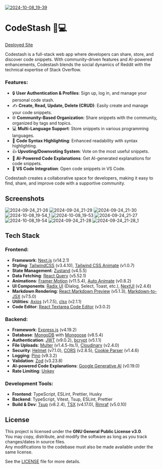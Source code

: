 <a href="https://codestash.baghel.dev" target="_blank">![2024-10-08_19-39](https://github.com/user-attachments/assets/1d4cc0f8-091f-4308-8305-2f031a4214fe)</a>

# CodeStash 📝💻

[Deployed Site](https://codestash.baghel.dev)

Codestash is a full-stack web app where developers can share, store, and discover code snippets. With community-driven features and AI-powered enhancements, Codestash blends the social dynamics of Reddit with the technical expertise of Stack Overflow.

### Features:
- 🔒 **User Authentication & Profiles**: Sign up, log in, and manage your personal code stash.
- ✍️ **Create, Read, Update, Delete (CRUD)**: Easily create and manage your code snippets.
- 🌐 **Community-Based Organization**: Share snippets with the community, organized by tags and topics.
- 💻 **Multi-Language Support**: Store snippets in various programming languages.
- 🎨 **Code Syntax Highlighting**: Enhanced readability with syntax highlighting.
- 👍 **Upvoting/Downvoting System**: Vote on the most useful snippets.
- 🤖 **AI-Powered Code Explanations**: Get AI-generated explanations for code snippets.
- 🔗 **VS Code Integration**: Open code snippets in VS Code.

Codestash creates a collaborative space for developers, making it easy to find, share, and improve code with a supportive community.

## Screenshots
![2024-09-24_21-26](https://github.com/user-attachments/assets/e85e4fe2-ed6a-4ebe-a4f5-856e8d161964)
![2024-09-24_21-29](https://github.com/user-attachments/assets/13480a55-d585-4dba-8bea-3175ef952eca)
![2024-09-24_21-30](https://github.com/user-attachments/assets/6feca847-cd7e-4ed0-848d-54f8cb794d86)
![2024-10-08_19-54_1](https://github.com/user-attachments/assets/19359b97-6344-4683-b8cd-78c6b1305db3)
![2024-10-08_19-53](https://github.com/user-attachments/assets/a2edcbb7-bf81-4688-ae95-687edf1576f1)
![2024-09-24_21-27](https://github.com/user-attachments/assets/a604b4fc-b248-4e23-b99b-5d544fff26ad)
![2024-10-08_19-54](https://github.com/user-attachments/assets/350a3ce6-e64f-45ab-b1dc-530258ff2e0a)
![2024-09-24_21-28](https://github.com/user-attachments/assets/f5230bde-c8f3-4fd2-8dea-450d03227fc5)
![2024-09-24_21-28_1](https://github.com/user-attachments/assets/a4e3b648-b8da-444d-a2f0-e7ad1d8e6557)



## Tech Stack

### Frontend:
- **Framework**: [Next.js](https://nextjs.org) (v14.2.1)
- **Styling**: [TailwindCSS](https://tailwindcss.com) (v3.4.10), [Tailwind CSS Animate](https://github.com/joe-bell/tailwindcss-animate) (v1.0.7)
- **State Management**: [Zustand](https://zustand-demo.pmnd.rs) (v4.5.5)
- **Data Fetching**: [React Query](https://tanstack.com/query/v5) (v5.52.1)
- **Animations**: [Framer Motion](https://www.framer.com/motion/) (v11.5.4), [Auto Animate](https://formkit.com/auto-animate) (v0.8.2)
- **UI Components**: [Radix UI](https://www.radix-ui.com) (Dialog, Select, Toast, etc.), [NextUI](https://nextui.org) (v2.4.6)
- **Markdown Rendering**: [React Markdown Preview](https://uiwjs.github.io/react-markdown-preview/) (v5.1.3), [Markdown-to-JSX](https://github.com/probablyup/markdown-to-jsx) (v7.5.0)
- **Utilities**: [Axios](https://axios-http.com) (v1.7.5), [clsx](https://github.com/lukeed/clsx) (v2.1.1)
- **Code Editor**: [React Textarea Code Editor](https://uiwjs.github.io/react-textarea-code-editor/) (v3.0.2)

### Backend:
- **Framework**: [Express.js](https://expressjs.com) (v4.19.2)
- **Database**: [MongoDB](https://www.mongodb.com) with [Mongoose](https://mongoosejs.com) (v8.5.4)
- **Authentication**: [JWT](https://jwt.io) (v9.0.2), [bcrypt](https://www.npmjs.com/package/bcrypt) (v5.1.1)
- **File Uploads**: [Multer](https://github.com/expressjs/multer) (v1.4.5-lts.1), [Cloudinary](https://cloudinary.com) (v2.4.0)
- **Security**: [Helmet](https://helmetjs.github.io) (v7.1.0), [CORS](https://www.npmjs.com/package/cors) (v2.8.5), [Cookie Parser](https://www.npmjs.com/package/cookie-parser) (v1.4.6)
- **Logging**: [Pino](https://getpino.io) (v9.3.2)
- **Validation**: [Zod](https://zod.dev) (v3.23.8)
- **AI-powered Code Explanations**: [Google Generative AI](https://developers.generativeai.google) (v0.19.0)
- **Rate Limiting**: [Unkey](https://www.unkey.com/)

### Development Tools:
- **Frontend**: TypeScript, ESLint, Prettier, Husky
- **Backend**: TypeScript, Vitest, Tsup, ESLint, Prettier
- **Build & Dev**: [Tsup](https://github.com/egoist/tsup) (v8.2.4), [TSX](https://github.com/esbuild-kit/tsx) (v4.17.0), [Rimraf](https://github.com/isaacs/rimraf) (v5.0.10)

## License

This project is licensed under the **GNU General Public License v3.0**.  
You may copy, distribute, and modify the software as long as you track changes/dates in source files.  
Any modifications to the codebase must also be made available under the same license.

See the [LICENSE](https://github.com/Devansh-Baghel/CodeStash/blob/main/LICENSE) file for more details.
